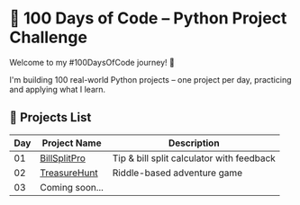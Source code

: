 # 💯 100 Days of Code – Python Project Challenge

Welcome to my #100DaysOfCode journey! 🚀

I'm building 100 real-world Python projects – one project per day, practicing and applying what I learn.

## 📅 Projects List

| Day | Project Name     | Description                                                  |
|-----|------------------|------------------------------------------------------------- |
| 01  | [BillSplitPro](Day01_BillSplitPro/) | Tip & bill split calculator with feedback |
| 02  | [TreasureHunt](Day02_TreasureHunt/)  | Riddle-based adventure game               |
| 03  | Coming soon...                      |                                           |
